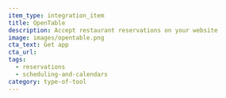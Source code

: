 ```yaml
---
item_type: integration_item
title: OpenTable
description: Accept restaurant reservations on your website
image: images/opentable.png
cta_text: Get app
cta_url:
tags:
  - reservations
  - scheduling-and-calendars
category: type-of-tool
---
```


